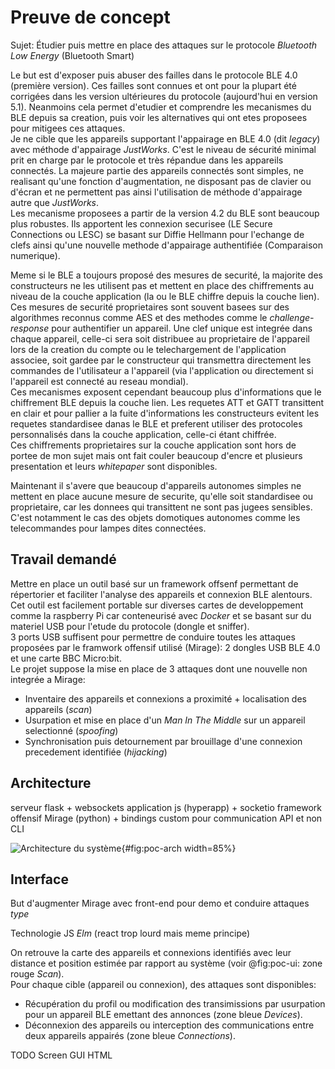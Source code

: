 
# Preuve de concept

Sujet: Étudier puis mettre en place des attaques sur le protocole *Bluetooth Low Energy* (Bluetooth Smart)

Le but est d'exposer puis abuser des failles dans le protocole BLE 4.0 (première version). Ces failles sont connues et ont pour la plupart été corrigées dans les version ultérieures du protocole (aujourd'hui en version 5.1). Neanmoins cela permet d'etudier et comprendre les mecanismes du BLE depuis sa creation, puis voir les alternatives qui ont etes proposees pour mitigees ces attaques.  
Je ne cible que les appareils supportant l'appairage en BLE 4.0 (dit *legacy*) avec méthode d'appairage *JustWorks*. C'est le niveau de sécurité minimal prit en charge par le protocole et très répandue dans les appareils connectés. La majeure partie des appareils connectés sont simples, ne realisant qu'une fonction d'augmentation, ne disposant pas de clavier ou d'écran et ne permettent pas ainsi l'utilisation de méthode d'appairage autre que *JustWorks*.  
Les mecanisme proposees a partir de la version 4.2 du BLE sont beaucoup plus robustes. Ils apportent les connexion securisee (LE Secure Connections ou LESC) se basant sur Diffie Hellmann pour l'echange de clefs ainsi qu'une nouvelle methode d'appairage authentifiée (Comparaison numerique).

Meme si le BLE a toujours proposé des mesures de securité, la majorite des constructeurs ne les utilisent pas et mettent en place des chiffrements au niveau de la couche application (la ou le BLE chiffre depuis la couche lien).  
Ces mesures de securité proprietaires sont souvent basees sur des algorithmes reconnus comme AES et des methodes comme le *challenge-response* pour authentifier un appareil. Une clef unique est integrée dans chaque appareil, celle-ci sera soit distribuee au proprietaire de l'appareil lors de la creation du compte ou le telechargement de l'application associee, soit gardee par le constructeur qui transmettra directement les commandes de l'utilisateur a l'appareil (via l'application ou directement si l'appareil est connecté au reseau mondial).  
Ces mecanismes exposent cependant beaucoup plus d'informations que le chiffrement BLE depuis la couche lien. Les requetes ATT et GATT transittent en clair et pour pallier a la fuite d'informations les constructeurs evitent les requetes standardisee danas le BLE et preferent utiliser des protocoles personnalisés dans la couche application, celle-ci étant chiffrée.  
Ces chiffrements proprietaires sur la couche application sont hors de portee de mon sujet mais ont fait couler beaucoup d'encre et plusieurs presentation et leurs *whitepaper* sont disponibles.

Maintenant il s'avere que beaucoup d'appareils autonomes simples ne mettent en place aucune mesure de securite, qu'elle soit standardisee ou proprietaire, car les donnees qui transittent ne sont pas jugees sensibles. C'est notamment le cas des objets domotiques autonomes comme les telecommandes pour lampes dites connectées.

## Travail demandé

Mettre en place un outil basé sur un framework offsenf permettant de répertorier et faciliter l'analyse des appareils et connexion BLE alentours. Cet outil est facilement portable sur diverses cartes de developpement comme la raspberry Pi car conteneurisé avec *Docker* et se basant sur du materiel USB pour l'etude du protocole (dongle et sniffer).  
3 ports USB suffisent pour permettre de conduire toutes les attaques proposées par le framwork offensif utilisé (Mirage): 2 dongles USB BLE 4.0 et une carte BBC Micro:bit.  
Le projet suppose la mise en place de 3 attaques dont une nouvelle non integrée a Mirage:
- Inventaire des appareils et connexions a proximité + localisation des appareils (*scan*)
- Usurpation et mise en place d'un *Man In The Middle* sur un appareil selectionné (*spoofing*)
- Synchronisation puis detournement par brouillage d'une connexion precedement identifiée (*hijacking*)

## Architecture

serveur flask + websockets
application js (hyperapp) + socketio
framework offensif Mirage (python) + bindings custom pour communication API et non CLI

![Architecture du système](img/poc-architecture.png){#fig:poc-arch width=85%}

## Interface

But d'augmenter Mirage avec front-end pour demo et conduire attaques *type*

Technologie JS *Elm* (react trop lourd mais meme principe)

On retrouve la carte des appareils et connexions identifiés avec leur distance et position estimée par rapport au système (voir @fig:poc-ui: zone rouge *Scan*).  
Pour chaque cible (appareil ou connexion), des attaques sont disponibles:
- Récupération du profil ou modification des transimissions par usurpation pour un appareil BLE emettant des annonces (zone bleue *Devices*).
- Déconnexion des appareils ou interception des communications entre deux appareils appairés (zone bleue *Connections*).

TODO Screen GUI HTML
